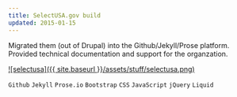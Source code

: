 ```yaml
---
title: SelectUSA.gov build
updated: 2015-01-15
---
```


Migrated them (out of Drupal) into the Github/Jekyll/Prose platform. Provided technical documentation and support for the organzation.

[![selectusa]({{ site.baseurl }}/assets/stuff/selectusa.png)](https://github.com/SelectUSA)

`Github` `Jekyll` `Prose.io` `Bootstrap` `CSS` `JavaScript` `jQuery` `Liquid`  